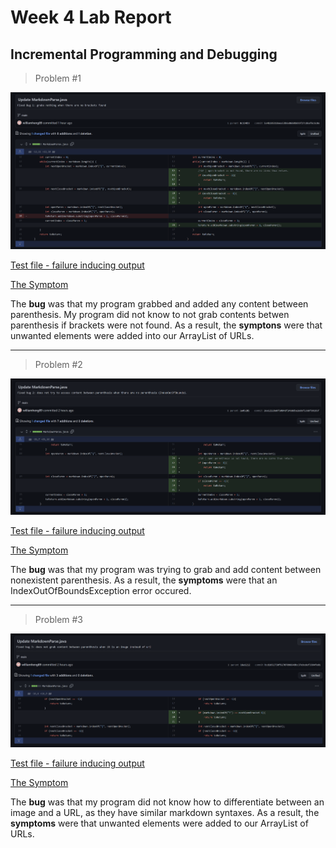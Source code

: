# Week 4 Lab Report
## Incremental Programming and Debugging

> Problem #1

![Image](screenshots_LR2\code_change_diff_1.png)

[Test file - failure inducing output](https://github.com/williamheng89/markdown-parse/blob/main/lab3_bugged1.md)

[The Symptom](https://github.com/williamheng89/markdown-parse/commit/9114b45e91e3911ba5625fab444d3d214b133d71)

The **bug** was that my program grabbed and added any content between parenthesis. My program did not know to not grab contents betwen parenthesis if brackets were not found. As a result, the **symptons** were that unwanted elements were added into our ArrayList of URLs. 

---

> Problem #2

![Image](screenshots_LR2\code_change_diff_2.png)

[Test file - failure inducing output](https://github.com/williamheng89/markdown-parse/blob/main/lab3_bug2.md)

[The Symptom](https://github.com/williamheng89/markdown-parse/commit/40868d70f2fa5bd05bb8a7e7174409379e0f2289)

The **bug** was that my program was trying to grab and add content between nonexistent parenthesis. As a result, the **symptoms** were that an IndexOutOfBoundsException error occured.

---

> Problem #3

![Image](screenshots_LR2\code_change_diff_3.png)

[Test file - failure inducing output](https://github.com/williamheng89/markdown-parse/blob/main/lab3_bug3.md)

[The Symptom](https://github.com/williamheng89/markdown-parse/commit/8c194b9497fa2242202d44e919532754a113c244)

The **bug** was that my program did not know how to differentiate between an image and a URL, as they have similar markdown syntaxes. As a result, the **symptoms** were that unwanted elements were added to our ArrayList of URLs. 
